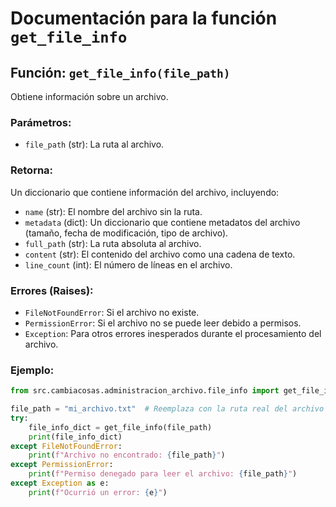 # Documentación para la función `get_file_info`
## Función: `get_file_info(file_path)`
Obtiene información sobre un archivo.
### Parámetros:
-   `file_path` (str): La ruta al archivo.
### Retorna:
Un diccionario que contiene información del archivo, incluyendo:
-   `name` (str): El nombre del archivo sin la ruta.
-   `metadata` (dict): Un diccionario que contiene metadatos del archivo (tamaño, fecha de modificación, tipo de archivo).
-   `full_path` (str): La ruta absoluta al archivo.
-   `content` (str): El contenido del archivo como una cadena de texto.
-   `line_count` (int): El número de líneas en el archivo.
### Errores (Raises):
-   `FileNotFoundError`: Si el archivo no existe.
-   `PermissionError`: Si el archivo no se puede leer debido a permisos.
-   `Exception`: Para otros errores inesperados durante el procesamiento del archivo.
### Ejemplo:
```python
from src.cambiacosas.administracion_archivo.file_info import get_file_info

file_path = "mi_archivo.txt"  # Reemplaza con la ruta real del archivo
try:
    file_info_dict = get_file_info(file_path)
    print(file_info_dict)
except FileNotFoundError:
    print(f"Archivo no encontrado: {file_path}")
except PermissionError:
    print(f"Permiso denegado para leer el archivo: {file_path}")
except Exception as e:
    print(f"Ocurrió un error: {e}")
```
